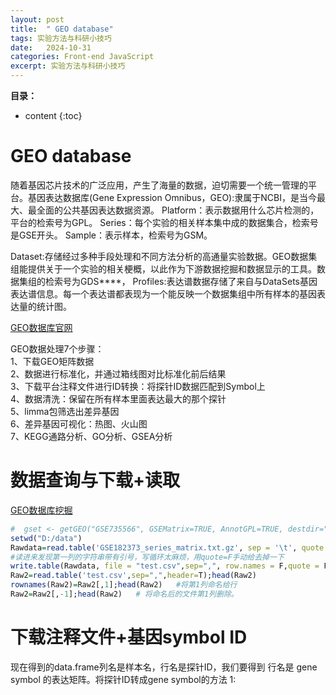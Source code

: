 ```yaml
---
layout: post
title:  " GEO database"
tags: 实验方法与科研小技巧
date:   2024-10-31
categories: Front-end JavaScript
excerpt: 实验方法与科研小技巧
---
```


**目录：**

* content
{:toc}

# GEO database

随着基因芯片技术的广泛应用，产生了海量的数据，迫切需要一个统一管理的平台。基因表达数据库(Gene Expression Omnibus，GEO):隶属于NCBI，是当今最大、最全面的公共基因表达数据资源。
Platform：表示数据用什么芯片检测的，平台的检索号为GPL。
Series：每个实验的相关样本集中成的数据集合，检索号是GSE开头。
Sample：表示样本，检索号为GSM。

Dataset:存储经过多种手段处理和不同方法分析的高通量实验数据。GEO数据集组能提供关于一个实验的相关梗概，以此作为下游数据挖掘和数据显示的工具。数据集组的检索号为GDS****，
Profiles:表达谱数据存储了来自与DataSets基因表达谱信息。每一个表达谱都表现为一个能反映一个数据集组中所有样本的基因表达量的统计图。

[GEO数据库官网](https://www.ncbi.nlm.nih.gov/geo/)


GEO数据处理7个步骤：<br>
1、下载GEO矩阵数据 <br>
2、数据进行标准化，并通过箱线图对比标准化前后结果 <br>
3、下载平台注释文件进行ID转换：将探针ID数据匹配到Symbol上 <br>
4、数据清洗：保留在所有样本里面表达最大的那个探针 <br>
5、limma包筛选出差异基因 <br>
6、差异基因可视化：热图、火山图 <br>
7、KEGG通路分析、GO分析、GSEA分析 <br>




# 数据查询与下载+读取

[GEO数据库挖掘](https://mp.weixin.qq.com/s/XynaAMHKjuejixXxxVB7Vw)

```R
#  gset <- getGEO("GSE735566", GSEMatrix=TRUE, AnnotGPL=TRUE, destdir=".")
setwd("D:/data")
Rawdata=read.table('GSE182373_series_matrix.txt.gz', sep = '\t', quote ="", fill = T, comment.char = "!", header = T);head(Rawdata)
#读进来发现第一列的字符串带有引号，写循环太麻烦，用quote=F手动给去掉一下
write.table(Rawdata, file = "test.csv",sep=",", row.names = F,quote = F)
Raw2=read.table('test.csv',sep=",",header=T);head(Raw2)
rownames(Raw2)=Raw2[,1];head(Raw2)   #将第1列命名给行
Raw2=Raw2[,-1];head(Raw2)   # 将命名后的文件第1列删除。
```

# 下载注释文件+基因symbol ID

现在得到的data.frame列名是样本名，行名是探针ID，我们要得到 行名是 gene symbol 的表达矩阵。将探针ID转成gene symbol的方法
1:

```R




```








